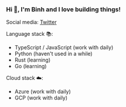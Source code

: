 ### Hi 👋, I'm Binh and I love building things!

Social media: [Twitter](https://twitter.com/bnguyensn)

Language stack 📚:
- TypeScript / JavaScript (work with daily)
- Python (haven't used in a while)
- Rust (learning)
- Go (learning)

Cloud stack ☁️:
- Azure (work with daily)
- GCP (work with daily)
